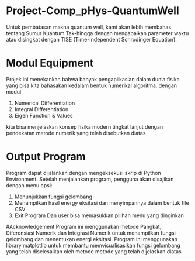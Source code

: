 # Project-Comp_pHys-QuantumWell
Untuk pembatasan makna quantum well, kami akan lebih membahas tentang Sumur Kuantum Tak-hingga dengan mengabaikan parameter waktu atau disingkat dengan TISE (Time-Independent Schrodinger Equation). 

# Modul Equipment
Projek ini menekankan bahwa banyak pengaplikasian dalam dunia fisika yang bisa kita bahasakan kedalam bentuk numerikal algoritma. dengan modul 
1. Numerical Differentiation
2. Integral Differentiation 
3. Eigen Function & Values

kita bisa menjelaskan konsep fisika modern tingkat lanjut dengan pendekatan metode numerik yang telah disebutkan diatas

# Output Program
Program dapat dijalankan dengan mengeksekusi skrip di Python Environment. Setelah menjalankan program, pengguna akan disajikan dengan menu opsi:
  1. Menunjukkan fungsi gelombang
  2. Menampilkan hasil energy eksitasi dan menyimpannya dalam bentuk file CSV
  3. Exit Program
Dan user bisa memasukkan pilihan menu yang dinginkan

#Acknowledgement 
Program ini menggunakan metode Pangkat, Diferensiasi Numerik dan Integrasi Numerik untuk menampilkan fungsi gelombang dan menentukan energi eksitasi. Program ini menggunakan library matplotlib untuk membantu memvisualisasikan fungsi gelombang yang telah diselesaikan oleh metode metode yang telah dijelaskan diatas
